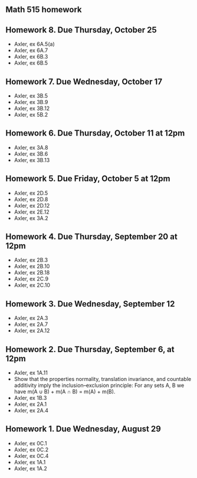## Math 515 homework

## Homework 8. Due Thursday, October 25

* Axler, ex 6A.5(a)
* Axler, ex 6A.7
* Axler, ex 6B.3
* Axler, ex 6B.5

## Homework 7. Due Wednesday, October 17

* Axler, ex 3B.5
* Axler, ex 3B.9
* Axler, ex 3B.12
* Axler, ex 5B.2

## Homework 6. Due Thursday, October 11 at 12pm

* Axler, ex 3A.8
* Axler, ex 3B.6
* Axler, ex 3B.13

## Homework 5. Due Friday, October 5 at 12pm

* Axler, ex 2D.5
* Axler, ex 2D.8
* Axler, ex 2D.12
* Axler, ex 2E.12
* Axler, ex 3A.2

## Homework 4. Due Thursday, September 20 at 12pm

* Axler, ex 2B.3
* Axler, ex 2B.10
* Axler, ex 2B.18
* Axler, ex 2C.9
* Axler, ex 2C.10

## Homework 3. Due Wednesday, September 12

* Axler, ex 2A.3
* Axler, ex 2A.7
* Axler, ex 2A.12

## Homework 2. Due Thursday, September 6, at 12pm

* Axler, ex 1A.11
* Show that the properties normality, translation invariance, and countable additivity imply the inclusion&ndash;exclusion principle: For any sets A, B we have m(A ∪ B) + m(A ∩ B) = m(A) + m(B).
* Axler, ex 1B.3
* Axler, ex 2A.1
* Axler, ex 2A.4

## Homework 1. Due Wednesday, August 29

* Axler, ex 0C.1
* Axler, ex 0C.2
* Axler, ex 0C.4
* Axler, ex 1A.1
* Axler, ex 1A.2

<script type='text/x-mathjax-config'>
  MathJax.Hub.Config({tex2jax: {inlineMath: [['$','$'], ['\\(','\\)']], processEscapes: true}});
</script>
<script src='https://cdnjs.cloudflare.com/ajax/libs/mathjax/2.7.2/MathJax.js?config=TeX-AMS_HTML'></script>

